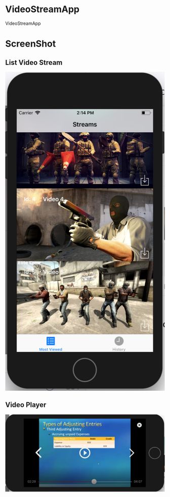 # VideoStreamApp
VideoStreamApp


# ScreenShot 
## List Video Stream
![List Video Stream](https://raw.githubusercontent.com/eitguide/VideoStreamApp/master/ScreenShot/Screen%20Shot%202018-01-19%20at%202.14.04%20PM.png)

## Video Player
![Video Player](https://raw.githubusercontent.com/eitguide/VideoStreamApp/master/ScreenShot/Screen%20Shot%202018-01-19%20at%202.15.23%20PM.png)
